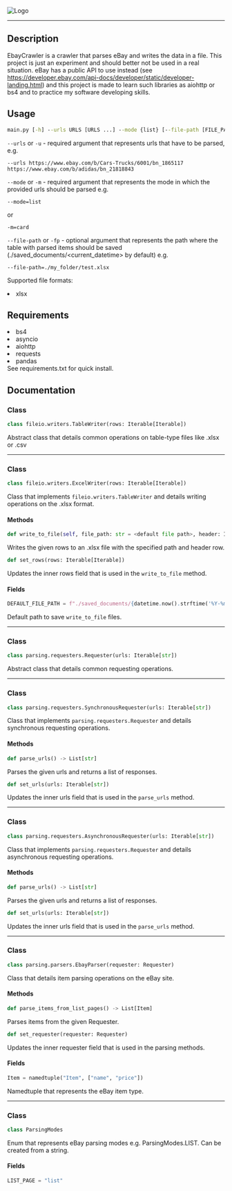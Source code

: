 ![Logo](https://github.com/ov3rwrite/ebaycrawler/raw/main/readme/project_logo.png)
***
## Description
EbayCrawler is a crawler that parses eBay and writes the data in a file. This project is just an experiment and should better not be used in a real situation. eBay has a public API to use instead (see https://developer.ebay.com/api-docs/developer/static/developer-landing.html) and this project is made to learn such libraries as aiohttp or bs4 and to practice my software developing skills.

## Usage
```cmd
main.py [-h] --urls URLS [URLS ...] --mode {list} [--file-path [FILE_PATH]]
```
`--urls` or `-u` - required argument that represents urls that have to be parsed, e.g.
```
--urls https://www.ebay.com/b/Cars-Trucks/6001/bn_1865117 https://www.ebay.com/b/adidas/bn_21818843
```
`--mode` or `-m` - required argument that represents the mode in which the provided urls should be parsed e.g.
```
--mode=list
```
or
```
-m=card
```
`--file-path` or `-fp` - optional argument that represents the path where the table with parsed items should be saved (./saved_documents/<current_datetime> by default) e.g.
```
--file-path=./my_folder/test.xlsx
```
Supported file formats:
<li>xlsx</li>

## Requirements
<li>bs4</li>
<li>asyncio</li>
<li>aiohttp</li>
<li>requests</li>
<li>pandas</li>
See requirements.txt for quick install. 

## Documentation

### Class
```python
class fileio.writers.TableWriter(rows: Iterable[Iterable])
```
Abstract class that details common operations on table-type files like .xlsx or .csv

***

### Class
```python
class fileio.writers.ExcelWriter(rows: Iterable[Iterable])
```
Class that implements `fileio.writers.TableWriter` and details writing operations on the .xlsx format.

#### Methods
```python
def write_to_file(self, file_path: str = <default file path>, header: Iterable[str] = None)
```
Writes the given rows to an .xlsx file with the specified path and header row.

```python
def set_rows(rows: Iterable[Iterable])
```
Updates the inner rows field that is used in the `write_to_file` method.

#### Fields
```python
DEFAULT_FILE_PATH = f"./saved_documents/{datetime.now().strftime('%Y-%m-%dT%H-%M-%S')}.xlsx"
```
Default path to save `write_to_file` files.

***

### Class
```python
class parsing.requesters.Requester(urls: Iterable[str])
```
Abstract class that details common requesting operations.

***
### Class
```python
class parsing.requesters.SynchronousRequester(urls: Iterable[str])
```

Class that implements `parsing.requesters.Requester` and details synchronous requesting operations.

#### Methods
```python
def parse_urls() -> List[str]
```
Parses the given urls and returns a list of responses.

```python
def set_urls(urls: Iterable[str])
```
Updates the inner urls field that is used in the `parse_urls` method.

***
### Class
```python
class parsing.requesters.AsynchronousRequester(urls: Iterable[str])
```
Class that implements `parsing.requesters.Requester` and details asynchronous requesting operations.

#### Methods
```python
def parse_urls() -> List[str]
```
Parses the given urls and returns a list of responses.

```python
def set_urls(urls: Iterable[str])
```
Updates the inner urls field that is used in the `parse_urls` method.
***
### Class
```python
class parsing.parsers.EbayParser(requester: Requester)
```
Class that details item parsing operations on the eBay site.

#### Methods
```python
def parse_items_from_list_pages() -> List[Item]
```
Parses items from the given Requester.

```python
def set_requester(requester: Requester)
```
Updates the inner requester field that is used in the parsing methods.
#### Fields
```python
Item = namedtuple("Item", ["name", "price"])
```
Namedtuple that represents the eBay item type.
***
### Class
```python
class ParsingModes
```
Enum that represents eBay parsing modes e.g. ParsingModes.LIST. Can be created from a string.

#### Fields
```python
LIST_PAGE = "list"
```
